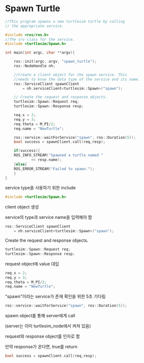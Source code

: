 # Spawn Turtle
```cpp
//This program spawns a new turtlesim turtle by calling
// the appropriate service.

#include <ros/ros.h>
//The srv class for the service.
#include <turtlesim/Spawn.h>

int main(int argc, char **argv){

    ros::init(argc, argv, "spawn_turtle");
    ros::NodeHandle nh;

    //Create a client object for the spawn service. This
    //needs to know the data type of the service and its name.
    ros::ServiceClient spawnClient
		= nh.serviceClient<turtlesim::Spawn>("spawn");

    // Create the request and response objects.
    turtlesim::Spawn::Request req;
    turtlesim::Spawn::Response resp;

    req.x = 2;
    req.y = 3;
    req.theta = M_PI/2;
    req.name = "NewTurtle";

    ros::service::waitForService("spawn", ros::Duration(5));
    bool success = spawnClient.call(req,resp);

    if(success){
	ROS_INFO_STREAM("Spawned a turtle named "
			<< resp.name);
    }else{
	ROS_ERROR_STREAM("Failed to spawn.");
    }
}
```

service type을 사용하기 위한 include
```cpp
#include <turtlesim/Spawn.h>
```


client object 생성

service의 type과 service name을 입력해야 함
```cpp
ros::ServiceClient spawnClient
	= nh.serviceClient<turtlesim::Spawn>("spawn");
```

Create the request and response objects.
```cpp
turtlesim::Spawn::Request req;
turtlesim::Spawn::Response resp;
```

request object에 value 대입
```cpp
req.x = 2;
req.y = 3;
req.theta = M_PI/2;
req.name = "NewTurtle";
```

"spawn"이라는 service가 존재 확인을 위한 5초 기다림
```cpp
ros::service::waitForService("spawn", ros::Duration(5));
```

spawn object를 통해 server에게 call

(server는 이미 turtlesim_node에서 켜져 있음)

request와 response object를 인자로 함

만약 response가 온다면, true를 return

```cpp
bool success = spawnClient.call(req,resp);
```

